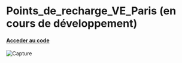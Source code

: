 # Points_de_recharge_VE_Paris (en cours de développement)
#### [Acceder au code](https://github.com/ChristopherGanzaroli/Points_de_recharge_VE_Paris/tree/master)

![Capture](https://user-images.githubusercontent.com/60617045/164337479-834c0e37-e78c-4771-ab06-78a2971a224d.PNG)
